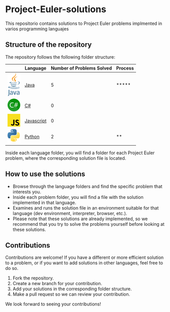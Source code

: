 # Project-Euler-solutions

This repositorio contains solutions to Project Euler problems implmented in varios programming languajes

## Structure of the repository

The repository follows the following folder structure:

|                                                | Language                    | Number of Problems Solved       |Process   |
|------------------------------------------------|-----------------------------|---------------------------------|----------|
| <img src="./images/Java.png" width="40">       | [Java](./java/)             | 5                               |\*\*\*\*\*|
| <img src="./images/C_Sharp.png" width="40">    | [C#](./C%23/)               | 0                               |          |
| <img src="./images/JavaScript.png" width="40"> | [Javascript](./Javascript/) | 0                               |          |
| <img src="./images/Python.png" width="40">     | [Python](./python/)         | 2                               |\*\*      |

Inside each language folder, you will find a folder for each Project Euler problem, where the corresponding solution file is located.

## How to use the solutions

- Browse through the language folders and find the specific problem that interests you.
- Inside each problem folder, you will find a file with the solution implemented in that language.
- Examines and runs the solution file in an environment suitable for that language (dev environment, interpreter, browser, etc.).
- Please note that these solutions are already implemented, so we recommend that you try to solve the problems yourself before looking at these solutions.

## Contributions

Contributions are welcome! If you have a different or more efficient solution to a problem, or if you want to add solutions in other languages, feel free to do so.

1. Fork the repository.
2. Create a new branch for your contribution.
3. Add your solutions in the corresponding folder structure.
4. Make a pull request so we can review your contribution.

We look forward to seeing your contributions!